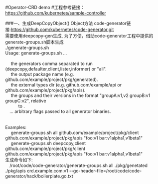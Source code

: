 #Operator-CRD demo
#工程参考链接：https://github.com/kubernetes/sample-controller

###一、生成DeepCopyObject() Object方法
code-generator链接:https://github.com/kubernetes/code-generator.git \
需要使用deepcopy-gen生成, 为了方便，借助code-generator工程中提供的generate-groups.sh脚本生成 \
./generate-groups.sh \
Usage: generate-groups.sh <generators> <output-package> <apis-package> <groups-versions> ... \
\
&ensp;&ensp;<generators>        the generators comma separated to run (deepcopy,defaulter,client,lister,informer) or "all". \
&ensp;&ensp; <output-package>    the output package name (e.g. github.com/example/project/pkg/generated). \
&ensp;&ensp;<apis-package>      the external types dir (e.g. github.com/example/api or github.com/example/project/pkg/apis).\
&ensp;&ensp;<groups-versions>   the groups and their versions in the format "groupA:v1,v2 groupB:v1 groupC:v2", relative \
&ensp;&ensp;&ensp;&ensp;&ensp;&ensp;to <api-package>. \
&ensp;&ensp;...                 arbitrary flags passed to all generator binaries.\
\
\
Examples:\
&ensp;&ensp; generate-groups.sh all             github.com/example/project/pkg/client github.com/example/project/pkg/apis "foo:v1 bar:v1alpha1,v1beta1" \
&ensp;&ensp; generate-groups.sh deepcopy,client github.com/example/project/pkg/client github.com/example/project/pkg/apis "foo:v1 bar:v1alpha1,v1beta1" \
生成命令如下: \
&ensp;&ensp;/root/code/code-generator/generate-groups.sh  all ./pkg/genetated ./pkg/apis crd.example.com:v1 --go-header-file=/root/code/code-generator/hack/boilerplate.go.txt

